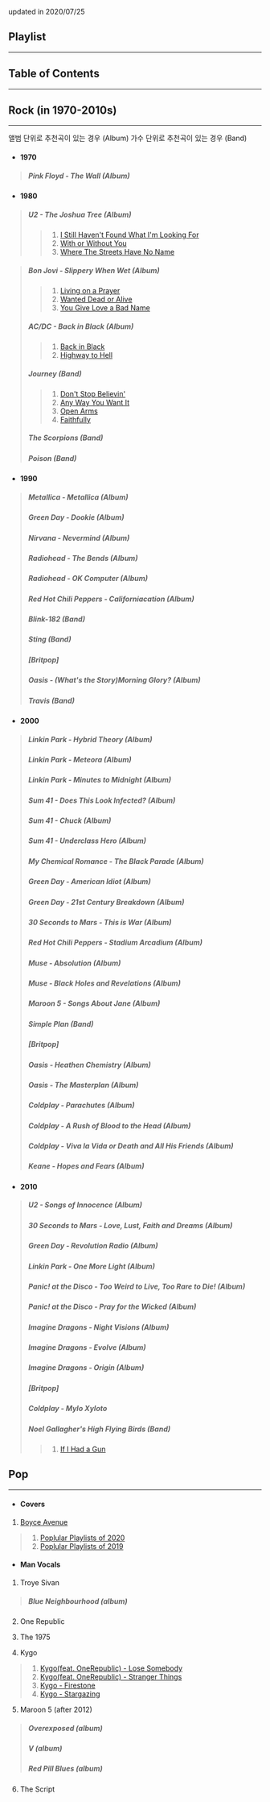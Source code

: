updated in 2020/07/25

## Playlist 
____

## Table of Contents
_____

## Rock (in 1970-2010s)
---
앨범 단위로 추천곡이 있는 경우 (Album) 
가수 단위로 추천곡이 있는 경우 (Band)
  
* #### 1970
> ##### Pink Floyd - The Wall (Album)

* #### 1980

> ##### U2 - The Joshua Tree (Album)
>> 1. [I Still Haven't Found What I'm Looking For]()
>> 2. [With or Without You]()
>> 3. [Where The Streets Have No Name]()

> ##### Bon Jovi - Slippery When Wet (Album)
>> 1. [Living on a Prayer]()
>> 2. [Wanted Dead or Alive]()
>> 3. [You Give Love a Bad Name]()
> ##### AC/DC - Back in Black (Album)
> > 1. [Back in Black]()
> > 2. [Highway to Hell]()
> > 
> ##### Journey (Band)
> > 1. [Don't Stop Believin']()
> > 2. [Any Way You Want It]()
> > 3. [Open Arms]()
> > 4. [Faithfully]()
> > 
> ##### The Scorpions (Band)
> ##### Poison (Band)

* #### 1990
> ##### Metallica - Metallica (Album)
> ##### Green Day - Dookie (Album)
> ##### Nirvana - Nevermind (Album)
> ##### Radiohead - The Bends (Album)
> ##### Radiohead - OK Computer (Album)
> ##### Red Hot Chili Peppers - Californiacation (Album)
> ##### Blink-182 (Band)
> ##### Sting (Band)
> ##### __[Britpop]__ 
> ##### Oasis - (What's the Story)Morning Glory? (Album)
> ##### Travis (Band)

* #### 2000
> ##### Linkin Park - Hybrid Theory (Album)
> ##### Linkin Park - Meteora (Album)
> ##### Linkin Park - Minutes to Midnight (Album)
> ##### Sum 41 - Does This Look Infected? (Album)
> ##### Sum 41 - Chuck (Album)
> ##### Sum 41 - Underclass Hero (Album)
> ##### My Chemical Romance - The Black Parade (Album)
> ##### Green Day - American Idiot (Album)
> ##### Green Day - 21st Century Breakdown (Album)
> ##### 30 Seconds to Mars - This is War (Album)
> ##### Red Hot Chili Peppers - Stadium Arcadium (Album)
> ##### Muse - Absolution (Album)
> ##### Muse - Black Holes and Revelations (Album)
> ##### Maroon 5 - Songs About Jane (Album)
> ##### Simple Plan (Band)
> 
> ##### __[Britpop]__ 
> ##### Oasis - Heathen Chemistry (Album)
> ##### Oasis - The Masterplan (Album)
> ##### Coldplay - Parachutes (Album)
> ##### Coldplay - A Rush of Blood to the Head (Album)
> ##### Coldplay - Viva la Vida or Death and All His Friends (Album)
> ##### Keane - Hopes and Fears (Album)
> 
* #### 2010
> ##### U2 - Songs of Innocence (Album)
> ##### 30 Seconds to Mars - Love, Lust, Faith and Dreams (Album)
> ##### Green Day - Revolution Radio (Album)
> ##### Linkin Park - One More Light (Album)
> ##### Panic! at the Disco - Too Weird to Live, Too Rare to Die! (Album)
> ##### Panic! at the Disco - Pray for the Wicked (Album)
> ##### Imagine Dragons - Night Visions (Album)
> ##### Imagine Dragons - Evolve (Album)
> ##### Imagine Dragons - Origin (Album)
> ##### __[Britpop]__ 
> ##### Coldplay - Mylo Xyloto
> ##### Noel Gallagher's High Flying Birds (Band)
> > 1. [If I Had a Gun]()

## Pop
---

* #### Covers
1. [Boyce Avenue](https://www.youtube.com/watch?v=uzgp65UnPxA)
 > 1. [Poplular Playlists of 2020](https://youtu.be/SHG6ihWnJYE)
 > 2. [Poplular Playlists of 2019](https://youtu.be/CYFKL_ta7rA)

* #### Man Vocals
1. Troye Sivan
> ##### Blue Neighbourhood (album)

2. One Republic

3. The 1975

4. Kygo
>1. [Kygo(feat. OneRepublic) - Lose Somebody]()
>2. [Kygo(feat. OneRepublic) - Stranger Things]()
>3. [Kygo - Firestone]()
>4. [Kygo - Stargazing]()
>

5. Maroon 5 (after 2012)
> ##### Overexposed (album)
> ##### V (album)
> ##### Red Pill Blues (album)

6. The Script
